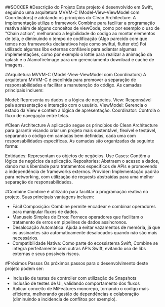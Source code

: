 ##SOCCER
#Descrição do Projeto
Este projeto é desenvolvido em Swift, seguindo uma arquitetura MVVM-C (Model-View-ViewModel com Coordinators) e adotando os princípios do Clean Architecture. A implementação utiliza o framework Combine para facilitar a programação reativa além de alguns conceitos de viewCode, como por exemplo o uso de "Chain action", melhorando a legibilidade do codigo ao montar elementos de tela, e diminuindo o tempo de codificação (Algo parecido com que temos nos frameworks declarativos hoje como swiftui, flutter etc)
Foi utilizado algumas libs externas confiáveis para adiantar algumas implementações, como por exemplo o lottie para realizar a animação da splash e o AlamofireImage para um gerenciamento download e cache de imagens.

#Arquitetura
MVVM-C (Model-View-ViewModel com Coordinators)
A arquitetura MVVM-C é escolhida para promover a separação de responsabilidades e facilitar a manutenção do código. As camadas principais incluem:

Model: Representa os dados e a lógica de negócios.
View: Responsável pela apresentação e interação com o usuário.
ViewModel: Gerencia o estado da View e contém a lógica de apresentação.
Coordinator: Controla o fluxo de navegação entre telas.

#Clean Architecture
A aplicação segue os princípios do Clean Architecture para garantir visando criar um projeto mais sustentável, flexível e testável, separando o código em camadas bem definidas, cada uma com responsabilidades específicas. 
As camadas são organizadas da seguinte forma:

Entidades: Representam os objetos de negócios.
Use Cases: Contêm a lógica de negócios da aplicação.
Repositories: Abstraem o acesso a dados, dando mais liberdade para tratamentos especificos de APIs e promovendo a independência de frameworks externos.
Provider: Implementação padrão para networking, com utilização de requests abstraidas para uma melhor separação de responsabilidades.

#Combine
Combine é utilizado para facilitar a programação reativa no projeto. Suas principais vantagens incluem:

- Fácil Composição: Combine permite encadear e combinar operadores para manipular fluxos de dados.
- Manuseio Simples de Erros: Fornece operadores que facilitam o tratamento de erros em pipelines de dados assíncronos.
- Desalocação Automática: Ajuda a evitar vazamentos de memória, já que os assinantes são automaticamente desalocados quando não são mais necessários.
- Compatibilidade Nativa: Como parte do ecossistema Swift, Combine se integra perfeitamente com outras APIs Swift, evitando uso de libs externas e seus possíveis riscos.


#Próximos Passos
Os próximos passos para o desenvolvimento deste projeto podem ser:

- Inclusão de testes de controller com utilização de Snapshots
- Inclusão de testes de UI, validando comportamento dos fluxos
- Aplicar conceito de MiFeatures monorepo, tornando o codigo mais eficiente, melhorando gestão de dependências e colaboração (diminuindo a incidencia de conflitos por exemplo).
